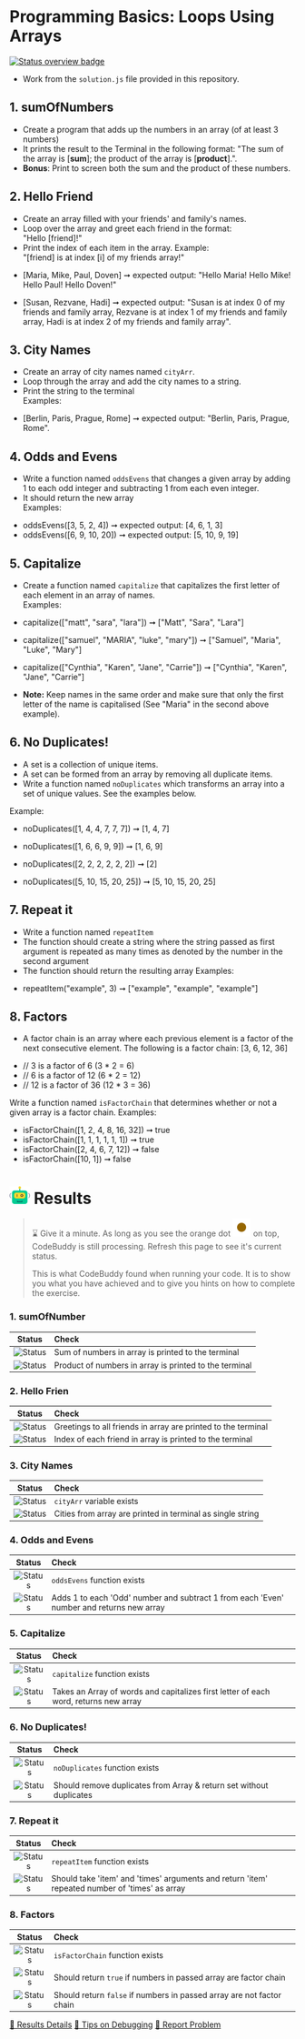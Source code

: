 # Programming Basics: Loops Using Arrays
[![Status overview badge](../../blob/badges/.github/badges/main/badge.svg)](#-results)


* Work from the `solution.js` file provided in this repository.

## 1. sumOfNumbers
- Create a program that adds up the numbers in an array (of at least 3 numbers)
- It prints the result to the Terminal in the following format: "The sum of the array is [**sum**]; the product of the array is [**product**].".  
- **Bonus**: Print to screen both the sum and the product of these numbers.

## 2. Hello Friend
- Create an array filled with your friends' and family's names.
- Loop over the array and greet each friend in the format:  
"Hello [friend]!"   
- Print the index of each item in the array. Example:  
"[friend] is at index [i] of my friends array!"  
* [Maria, Mike, Paul, Doven] ➞ expected output: "Hello Maria! Hello Mike! Hello Paul! Hello Doven!" 

* [Susan, Rezvane, Hadi] ➞ expected output: "Susan is at index 0 of my friends and family array, Rezvane is at index 1 of my friends and family array, Hadi is at index 2 of my friends and family array". 

## 3. City Names
- Create an array of city names named `cityArr`.
- Loop through the array and add the city names to a string. 
- Print the string to the terminal  
Examples:

* [Berlin, Paris, Prague, Rome] ➞ expected output: "Berlin, Paris, Prague, Rome".

## 4. Odds and Evens
- Write a function named `oddsEvens` that changes a given array by adding 1 to each odd integer and subtracting 1 from each even integer. 
- It should return the new array  
Examples:
* oddsEvens([3, 5, 2, 4]) ➞ expected output: [4, 6, 1, 3]
* oddsEvens([6, 9, 10, 20]) ➞ expected output: [5, 10, 9, 19]

## 5. Capitalize
- Create a function named `capitalize` that capitalizes the first letter of each element in an array of names.  
Examples:
* capitalize(["matt", "sara", "lara"]) ➞ ["Matt", "Sara", "Lara"]
* capitalize(["samuel", "MARIA", "luke", "mary"]) ➞ ["Samuel", "Maria", "Luke", "Mary"]
* capitalize(["Cynthia", "Karen", "Jane", "Carrie"]) ➞ ["Cynthia", "Karen", "Jane", "Carrie"]

* **Note:** Keep names in the same order and make sure that only the first letter of the name is capitalised (See "Maria" in the second above example). 
	
## 6. No Duplicates!
- A set is a collection of unique items.
- A set can be formed from an array by removing all duplicate items.
- Write a function named `noDuplicates` which transforms an array into a set of unique values. See the examples below. 

Example:
* noDuplicates([1, 4, 4, 7, 7, 7]) ➞ [1, 4, 7]

* noDuplicates([1, 6, 6, 9, 9]) ➞ [1, 6, 9]
* noDuplicates([2, 2, 2, 2, 2, 2]) ➞ [2]
* noDuplicates([5, 10, 15, 20, 25]) ➞ [5, 10, 15, 20, 25]

## 7. Repeat it 
- Write a function named `repeatItem`
- The function should create a string where the string passed as first argument is repeated as many times as denoted by the number in the second argument
- The function should return the resulting array
 Examples:

* repeatItem("example", 3) ➞ ["example", "example", "example"]

## 8. Factors
- A factor chain is an array where each previous element is a factor of the next consecutive element. The following is a factor chain:
[3, 6, 12, 36]

* // 3 is a factor of 6 (3 * 2 = 6)
* // 6 is a factor of 12 (6 * 2 = 12)
* // 12 is a factor of 36 (12 * 3 = 36)

Write a function named `isFactorChain` that determines whether or not a given array is a factor chain. Examples:
* isFactorChain([1, 2, 4, 8, 16, 32]) ➞ true
* isFactorChain([1, 1, 1, 1, 1, 1]) ➞ true
* isFactorChain([2, 4, 6, 7, 12]) ➞ false
* isFactorChain([10, 1]) ➞ false

[//]: # (autograding info start)
# <img src="https://github.com/DCI-EdTech/autograding-setup/raw/main/assets/bot-large.svg" alt="" data-canonical-src="https://github.com/DCI-EdTech/autograding-setup/raw/main/assets/bot-large.svg" height="31" /> Results
> ⌛ Give it a minute. As long as you see the orange dot ![processing](https://raw.githubusercontent.com/DCI-EdTech/autograding-setup/main/assets/processing.svg) on top, CodeBuddy is still processing. Refresh this page to see it's current status.
>
> This is what CodeBuddy found when running your code. It is to show you what you have achieved and to give you hints on how to complete the exercise.


### 1. sumOfNumber

|                 Status                  | Check                                                                                    |
| :-------------------------------------: | :--------------------------------------------------------------------------------------- |
| ![Status](../../blob/badges/.github/badges/main/status0.svg) | Sum of numbers in array is printed to the terminal |
| ![Status](../../blob/badges/.github/badges/main/status1.svg) | Product of numbers in array is printed to the terminal |

### 2. Hello Frien

|                 Status                  | Check                                                                                    |
| :-------------------------------------: | :--------------------------------------------------------------------------------------- |
| ![Status](../../blob/badges/.github/badges/main/status2.svg) | Greetings to all friends in array are printed to the terminal |
| ![Status](../../blob/badges/.github/badges/main/status3.svg) | Index of each friend in array is printed to the terminal |

### 3. City Names

|                 Status                  | Check                                                                                    |
| :-------------------------------------: | :--------------------------------------------------------------------------------------- |
| ![Status](../../blob/badges/.github/badges/main/status4.svg) | `cityArr` variable exists |
| ![Status](../../blob/badges/.github/badges/main/status5.svg) | Cities from array are printed in terminal as single string |

### 4. Odds and Evens

|                 Status                  | Check                                                                                    |
| :-------------------------------------: | :--------------------------------------------------------------------------------------- |
| ![Status](../../blob/badges/.github/badges/main/status6.svg) | `oddsEvens` function exists |
| ![Status](../../blob/badges/.github/badges/main/status7.svg) | Adds 1 to each 'Odd' number and subtract 1 from each 'Even' number and returns new array |

### 5. Capitalize

|                 Status                  | Check                                                                                    |
| :-------------------------------------: | :--------------------------------------------------------------------------------------- |
| ![Status](../../blob/badges/.github/badges/main/status8.svg) | `capitalize` function exists |
| ![Status](../../blob/badges/.github/badges/main/status9.svg) | Takes an Array of words and capitalizes first letter of each word, returns new array |

### 6. No Duplicates!

|                 Status                  | Check                                                                                    |
| :-------------------------------------: | :--------------------------------------------------------------------------------------- |
| ![Status](../../blob/badges/.github/badges/main/status10.svg) | `noDuplicates` function exists |
| ![Status](../../blob/badges/.github/badges/main/status11.svg) | Should remove duplicates from Array & return set without duplicates |

### 7. Repeat it

|                 Status                  | Check                                                                                    |
| :-------------------------------------: | :--------------------------------------------------------------------------------------- |
| ![Status](../../blob/badges/.github/badges/main/status12.svg) | `repeatItem` function exists |
| ![Status](../../blob/badges/.github/badges/main/status13.svg) | Should take 'item' and 'times' arguments and return 'item' repeated number of 'times' as array |

### 8. Factors

|                 Status                  | Check                                                                                    |
| :-------------------------------------: | :--------------------------------------------------------------------------------------- |
| ![Status](../../blob/badges/.github/badges/main/status14.svg) | `isFactorChain` function exists |
| ![Status](../../blob/badges/.github/badges/main/status15.svg) | Should return `true` if numbers in passed array are factor chain |
| ![Status](../../blob/badges/.github/badges/main/status16.svg) | Should return `false` if numbers in passed array are not factor chain |



[🔬 Results Details](../../actions)
[🐞 Tips on Debugging](https://github.com/DCI-EdTech/autograding-setup/wiki/How-to-work-with-CodeBuddy)
[📢 Report Problem](https://docs.google.com/forms/d/e/1FAIpQLSfS8wPh6bCMTLF2wmjiE5_UhPiOEnubEwwPLN_M8zTCjx5qbg/viewform?usp=pp_url&entry.652569746=PB-arrays-loops)


[//]: # (autograding info end)